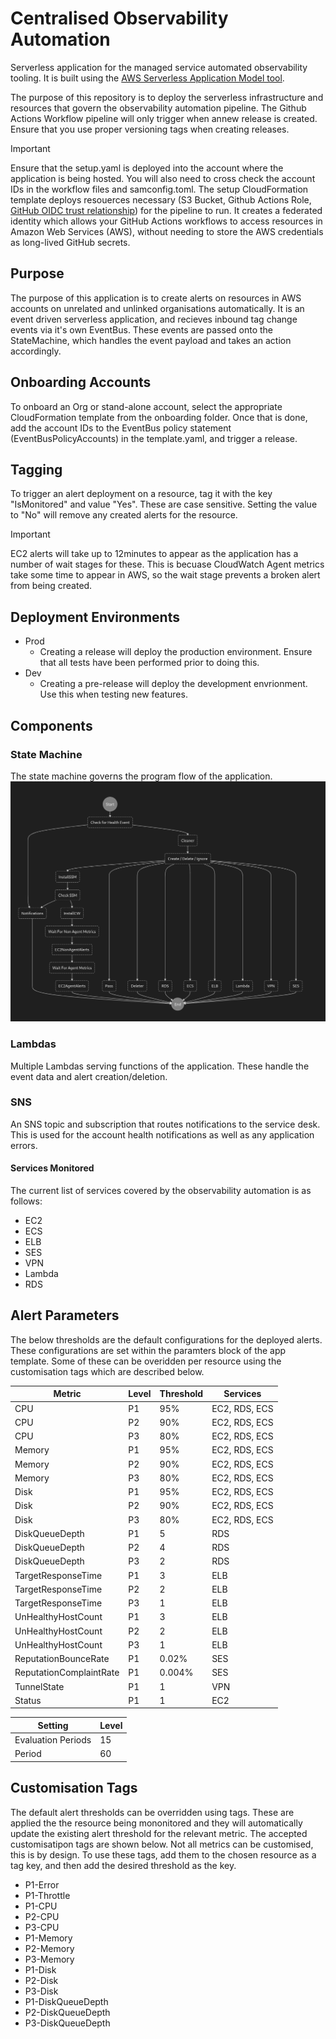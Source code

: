 # Centralised Observability Automation #
Serverless application for the managed service automated observability tooling. It is built using the [AWS Serverless Application Model tool](https://aws.amazon.com/serverless/sam/).

The purpose of this repository is to deploy the serverless infrastructure and resources that govern the observability automation pipeline. The Github Actions Workflow pipeline will only trigger when annew release is created. Ensure that you use proper versioning tags when creating releases.

> [!IMPORTANT]
> Ensure that the setup.yaml is deployed into the account where the application is being hosted. You will also need to cross check the account IDs in the workflow files and samconfig.toml. The setup CloudFormation template deploys resouerces necessary (S3 Bucket, Github Actions Role, [GitHub OIDC trust relationship](https://docs.github.com/en/actions/deployment/security-hardening-your-deployments/configuring-openid-connect-in-amazon-web-services)) for the pipeline to run. It creates a federated identity  which allows your GitHub Actions workflows to access resources in Amazon Web Services (AWS), without needing to store the AWS credentials as long-lived GitHub secrets.

## Purpose
The purpose of this application is to create alerts on resources in AWS accounts on unrelated and unlinked organisations automatically. It is an event driven serverless application, and recieves inbound tag change events via it's own EventBus. These events are passed onto the StateMachine, which handles the event payload and takes an action accordingly.

## Onboarding Accounts
To onboard an Org or stand-alone account, select the appropriate CloudFormation template from the onboarding folder. Once that is done, add the account IDs to the EventBus policy statement (EventBusPolicyAccounts) in the template.yaml, and trigger a release. 

## Tagging
To trigger an alert deployment on a resource, tag it with the key "IsMonitored" and value "Yes". These are case sensitive. Setting the value to "No" will remove any created alerts for the resource. 
> [!IMPORTANT]
> EC2 alerts will take up to 12minutes to appear as the application has a number of wait stages for these. This is becuase CloudWatch Agent metrics take some time to appear in AWS, so the wait stage prevents a broken alert from being created. 

## Deployment Environments
- Prod
    - Creating a release will deploy the production environment. Ensure that all tests have been performed prior to doing this.
- Dev
    - Creating a pre-release will deploy the development envrionment. Use this when testing new features.

## Components

### State Machine
The state machine governs the program flow of the application. 
![Diagram of the StateMachine](https://github.com/Fred-Luckham/centralised-observability-automation/blob/main/images/statemachine.png)

### Lambdas 
Multiple Lambdas serving functions of the application. These handle the event data and alert creation/deletion.

### SNS
An SNS topic and subscription that routes notifications to the service desk. This is used for the account health notifications as well as any application errors. 

#### Services Monitored
The current list of services covered by the observability automation is as follows:
- EC2
- ECS
- ELB
- SES
- VPN
- Lambda
- RDS

## Alert Parameters
The below thresholds are the default configurations for the deployed alerts. These configurations are set within the paramters block of the app template. Some of these can be overidden per resource using the customisation tags which are described below.

| Metric                 | Level  | Threshold | Services     |
|------------------------|--------|-----------|--------------| 
| CPU                    | P1     | 95%       | EC2, RDS, ECS|
| CPU                    | P2     | 90%       | EC2, RDS, ECS|
| CPU                    | P3     | 80%       | EC2, RDS, ECS|
| Memory                 | P1     | 95%       | EC2, RDS, ECS|
| Memory                 | P2     | 90%       | EC2, RDS, ECS|
| Memory                 | P3     | 80%       | EC2, RDS, ECS|
| Disk                   | P1     | 95%       | EC2, RDS, ECS|
| Disk                   | P2     | 90%       | EC2, RDS, ECS|
| Disk                   | P3     | 80%       | EC2, RDS, ECS|
| DiskQueueDepth         | P1     | 5         | RDS          |
| DiskQueueDepth         | P2     | 4         | RDS          |
| DiskQueueDepth         | P3     | 2         | RDS          |
| TargetResponseTime     | P1     | 3         | ELB          |
| TargetResponseTime     | P2     | 2         | ELB          |
| TargetResponseTime     | P3     | 1         | ELB          |
| UnHealthyHostCount     | P1     | 3         | ELB          |
| UnHealthyHostCount     | P2     | 2         | ELB          |
| UnHealthyHostCount     | P3     | 1         | ELB          |
| ReputationBounceRate   | P1     | 0.02%     | SES          |
| ReputationComplaintRate| P1     | 0.004%    | SES          |
| TunnelState            | P1     | 1         | VPN          |
| Status                 | P1     | 1         | EC2


| Setting           | Level  |
|-------------------|--------|
| Evaluation Periods| 15     |
| Period            | 60     |

## Customisation Tags
The default alert thresholds can be overridden using tags. These are applied the the resource being mononitored and they will automatically update the existing alert threshold for the relevant metric. The accepted customisatipon tags are shown below. Not all metrics can be customised, this is by design. To use these tags, add them to the chosen resource as a tag key, and then add the desired threshold as the key.

- P1-Error
- P1-Throttle
- P1-CPU
- P2-CPU
- P3-CPU
- P1-Memory
- P2-Memory
- P3-Memory
- P1-Disk
- P2-Disk
- P3-Disk
- P1-DiskQueueDepth
- P2-DiskQueueDepth
- P3-DiskQueueDepth
